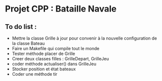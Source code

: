 # Projet CPP : Bataille Navale

## To do list :
- Mettre la classe Grille à jour pour convenir à la nouvelle configuration de la classe Bateau
- Faire un Makefile qui compile tout le monde
- Tester méthode placer de Grille
- Creer deux classes filles : GrilleDepart, GrilleJeu
- coder méthode actualiser() dans GrilleJeu
- Stocker position et état bateaux
- Coder une méthode tir


